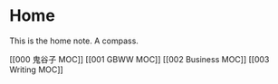 # Home

This is the home note. A compass.

[[000 鬼谷子 MOC]]
[[001 GBWW MOC]]
[[002 Business MOC]]
[[003 Writing MOC]]

